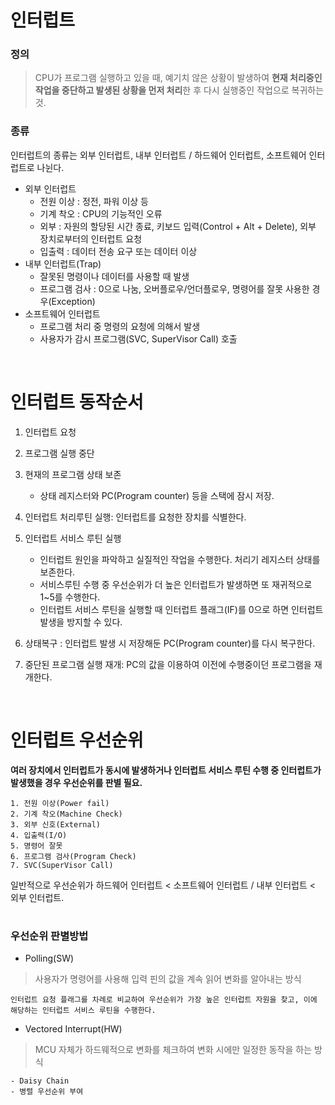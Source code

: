 인터럽트
==================
### 정의
> CPU가 프로그램 실행하고 있을 때, 예기치 않은 상황이 발생하여 **현재 처리중인 작업을 중단하고 발생된 상황을 먼저 처리**한 후 다시 실행중인 작업으로 복귀하는 것.

### 종류
인터럽트의 종류는 외부 인터럽트, 내부 인터럽트 / 하드웨어 인터럽트, 소프트웨어 인터럽트로 나뉜다.

- 외부 인터럽트
    - 전원 이상 : 정전, 파워 이상 등
    - 기계 착오 : CPU의 기능적인 오류
    - 외부 : 자원의 할당된 시간 종료, 키보드 입력(Control + Alt + Delete), 외부 장치로부터의 인터럽트 요청
    - 입출력 : 데이터 전송 요구 또는 데이터 이상
- 내부 인터럽트(Trap)
    - 잘못된 명령이나 데이터를 사용할 때 발생
    - 프로그램 검사 : 0으로 나눔, 오버플로우/언더플로우, 명령어를 잘못 사용한 경우(Exception)
- 소프트웨어 인터럽트
    - 프로그램 처리 중 명령의 요청에 의해서 발생
    - 사용자가 감시 프로그램(SVC, SuperVisor Call) 호출

<br/>

인터럽트 동작순서
==================

1. 인터럽트 요청

2. 프로그램 실행 중단
3. 현재의 프로그램 상태 보존
    - 상태 레지스터와 PC(Program counter) 등을 스택에 잠시 저장.
4. 인터럽트 처리루틴 실행: 인터럽트를 요청한 장치를 식별한다.
5. 인터럽트 서비스 루틴 실행
    - 인터럽트 원인을 파악하고 실질적인 작업을 수행한다. 처리기 레지스터 상태를 보존한다.
    - 서비스루틴 수행 중 우선순위가 더 높은 인터럽트가 발생하면 또 재귀적으로 1~5를 수행한다.
    - 인터럽트 서비스 루틴을 실행할 때 인터럽트 플래그(IF)를 0으로 하면 인터럽트 발생을 방지할 수 있다.
6. 상태복구 : 인터럽트 발생 시 저장해둔 PC(Program counter)를 다시 복구한다.
7. 중단된 프로그램 실행 재개: PC의 값을 이용하여 이전에 수행중이던 프로그램을 재개한다.

<br>

인터럽트 우선순위
==================
**여러 장치에서 인터럽트가 동시에 발생하거나 인터럽트 서비스 루틴 수행 중 인터럽트가 발생했을 경우 우선순위를 판별 필요.**

    1. 전원 이상(Power fail)
    2. 기계 착오(Machine Check)
    3. 외부 신호(External)
    4. 입출력(I/O)
    5. 명령어 잘못
    6. 프로그램 검사(Program Check)
    7. SVC(SuperVisor Call)

일반적으로 우선순위가 하드웨어 인터럽트 < 소프트웨어 인터럽트 / 내부 인터럽트 < 외부 인터럽트.

#

### 우선순위 판별방법
- Polling(SW)<br>
> 사용자가 명령어를 사용해 입력 핀의 값을 계속 읽어 변화를 알아내는 방식

    인터럽트 요청 플래그를 차례로 비교하여 우선순위가 가장 높은 인터럽트 자원을 찾고, 이에 해당하는 인터럽트 서비스 루틴을 수행한다.

- Vectored Interrupt(HW)
> MCU 자체가 하드웨적으로 변화를 체크하여 변화 시에만 일정한 동작을 하는 방식

    - Daisy Chain
    - 병렬 우선순위 부여

